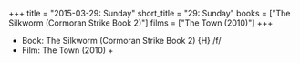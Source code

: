 +++
title = "2015-03-29: Sunday"
short_title = "29: Sunday"
books = ["The Silkworm (Cormoran Strike Book 2)"]
films = ["The Town (2010)"]
+++


* Book: The Silkworm (Cormoran Strike Book 2) {H} /f/
* Film: The Town (2010) +
